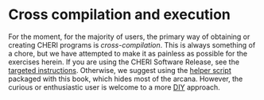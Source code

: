# Cross compilation and execution

For the moment, for the majority of users, the primary way of obtaining or
creating CHERI programs is *cross-compilation*.  This is always something of a
chore, but we have attempted to make it as painless as possible for the
exercises herein.  If you are using the CHERI Software Release, see the
[targeted instructions](./cross-ccc-release.md).  Otherwise, we suggest using
the [helper script](./cross-ccc.md) packaged with this book, which hides most of
the arcana.  However, the curious or enthusiastic user is welcome to a more
[DIY](./cross-diy.md) approach.
